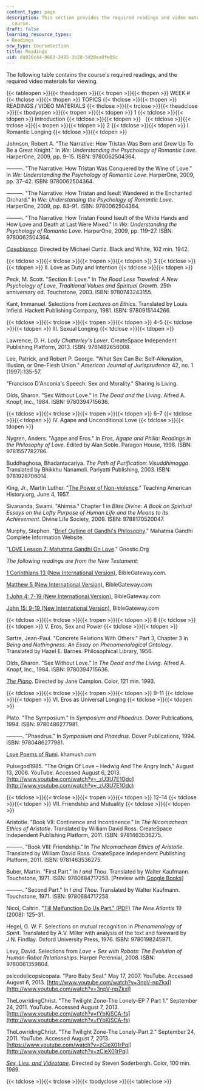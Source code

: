 ```yaml
---
content_type: page
description: This section provides the required readings and video materials for the
  course.
draft: false
learning_resource_types:
- Readings
ocw_type: CourseSection
title: Readings
uid: da026c44-9663-2495-3b20-5d28ea0fe05c
---
```

The following table contains the course's required readings, and the required video materials for viewing.

{{< tableopen >}}{{< theadopen >}}{{< tropen >}}{{< thopen >}}
WEEK #
{{< thclose >}}{{< thopen >}}
TOPICS
{{< thclose >}}{{< thopen >}}
READINGS / VIDEO MATERIALS
{{< thclose >}}{{< trclose >}}{{< theadclose >}}{{< tbodyopen >}}{{< tropen >}}{{< tdopen >}}
1
{{< tdclose >}}{{< tdopen >}}
Introduction
{{< tdclose >}}{{< tdopen >}}
 
{{< tdclose >}}{{< trclose >}}{{< tropen >}}{{< tdopen >}}
2
{{< tdclose >}}{{< tdopen >}}
I. Romantic Longing
{{< tdclose >}}{{< tdopen >}}

Johnson, Robert A. "The Narrative: How Tristan Was Born and Grew Up To Be a Great Knight." In *We: Understanding the Psychology of Romantic Love*. HarperOne, 2009, pp. 9–15. ISBN: 9780062504364. 

———. "The Narrative: How Tristan Was Conquered by the Wine of Love." In *We: Understanding the Psychology of Romantic Love*. HarperOne, 2009, pp. 37–42. ISBN: 9780062504364.

———. "The Narrative: How Tristan and Iseult Wandered in the Enchanted Orchard." In *We: Understanding the Psychology of Romantic Love*. HarperOne, 2009, pp. 83–91. ISBN: 9780062504364. 

———. "The Narrative: How Tristan Found Iseult of the White Hands and How Love and Death at Last Were Mixed." In *We: Understanding the Psychology of Romantic Love*. HarperOne, 2009, pp. 119–27. ISBN: 9780062504364. 

[*Casablanca*](http://www.imdb.com/title/tt0034583/?ref_=sr_1). Directed by Michael Curtiz. Black and White, 102 min. 1942.

{{< tdclose >}}{{< trclose >}}{{< tropen >}}{{< tdopen >}}
3
{{< tdclose >}}{{< tdopen >}}
II. Love as Duty and Intention
{{< tdclose >}}{{< tdopen >}}

Peck, M. Scott. "Section II: Love." In *The Road Less Traveled: A New Psychology of Love, Traditional Values and Spiritual Growth*. 25th anniversary ed. Touchstone, 2003. ISBN: 9780743243155.

Kant, Immanuel. Selections from *Lectures on Ethics*. Translated by Louis Infield. Hackett Publishing Company, 1981. ISBN: 9780915144266.

{{< tdclose >}}{{< trclose >}}{{< tropen >}}{{< tdopen >}}
4–5
{{< tdclose >}}{{< tdopen >}}
III. Sexual Longing
{{< tdclose >}}{{< tdopen >}}

Lawrence, D. H. *Lady Chatterley's Lover*. CreateSpace Independent Publishing Platform, 2013. ISBN: 9781482656008.

Lee, Patrick, and Robert P. George. "What Sex Can Be: Self-Alienation, Illusion, or One-Flesh Union." *American Journal of Jurisprudence* 42, no. 1 (1997):135-57.

"Francisco D'Anconia's Speech: Sex and Morality." Sharing is Living.

Olds, Sharon. "Sex Without Love." In *The Dead and the Living*. Alfred A. Knopf, Inc., 1984. ISBN: 9780394715636.

{{< tdclose >}}{{< trclose >}}{{< tropen >}}{{< tdopen >}}
6–7
{{< tdclose >}}{{< tdopen >}}
IV. Agape and Unconditional Love
{{< tdclose >}}{{< tdopen >}}

Nygren, Anders. "Agape and Eros." In *Eros,* *Agape and Philia: Readings in the Philosophy of Love*. Edited by Alan Soble. Paragon House, 1998. ISBN: 9781557782786.

Buddhaghosa, Bhadantacariya. *The Path of Purification: Visuddhimagga*. Translated by Bhikkhu Nanamoli. Pariyatti Publishing, 2003. ISBN: 9781928706014.

King, Jr., Martin Luther. "[The Power of Non-violence](https://whatsoproudlywehail.org/curriculum/the-american-calendar/the-power-of-nonviolence)." Teaching American History.org, June 4, 1957.

Sivananda, Swami. "Ahimsa." Chapter 1 in *Bliss Divine: A Book on Spiritual Essays on the Lofty Purpose of Human Life and the Means to Its Achievement*. Divine Life Society, 2009. ISBN: 9788170520047.

Murphy, Stephen. "[Brief Outline of Gandhi's Philosophy](http://www.mkgandhi.org/articles/murphy.htm)." Mahatma Gandhi Complete Information Website.

"[LOVE Lesson 7: Mahatma Gandhi On Love](http://www.gnostic.org/tree_1/09_love/09_love_7_gandhi.htm)." Gnostic.Org

*The following readings are from the New Testament:*

[1 Corinthians 13 (New International Version)](http://www.biblegateway.com/passage/?search=1%20Corinthians%2013&version=NIV), BibleGateway.com.

[Matthew 5 (New International Version)](http://www.biblegateway.com/passage/?search=matthew%205&version=NIV), BibleGateway.com

[1 John 4: 7-19 (New International Version)](http://www.biblegateway.com/passage/?search=1%20John%204:%207-19&version=NIV), BibleGateway.com

[John 15: 9-19 (New International Version)](http://www.biblegateway.com/passage/?search=John%2015:%209-19&version=NIV), BibleGateway.com

{{< tdclose >}}{{< trclose >}}{{< tropen >}}{{< tdopen >}}
8
{{< tdclose >}}{{< tdopen >}}
V. Eros, Sex and Power
{{< tdclose >}}{{< tdopen >}}

Sartre, Jean-Paul. "Concrete Relations With Others." Part 3, Chapter 3 in *Being and Nothingness: An Essay on Phenomenological Ontology*. Translated by Hazel E. Barnes. Philosophical Library, 1956.

Olds, Sharon. "Sex Without Love." In *The Dead and the Living*. Alfred A. Knopf, Inc., 1984. ISBN: 9780394715636.

[*The Piano*](http://www.imdb.com/title/tt0107822/?ref_=sr_3). Directed by Jane Campion. Color, 121 min. 1993.

{{< tdclose >}}{{< trclose >}}{{< tropen >}}{{< tdopen >}}
9–11
{{< tdclose >}}{{< tdopen >}}
VI. Eros as Universal Longing
{{< tdclose >}}{{< tdopen >}}

Plato. "The Symposium." In *Symposium and Phaedrus*. Dover Publications, 1994. ISBN: 9780486277981.

———. "Phaedrus." In *Symposium and Phaedrus*. Dover Publications, 1994. ISBN: 9780486277981.

[Love Poems of Rumi](http://www.khamush.com/love_poems.html). khamush.com

Pulsegod1985. "The Origin Of Love – Hedwig And The Angry Inch." August 13, 2006. YouTube. Accessed August 6, 2013. [http://www.youtube.com/watch?v=_zU3U7E1Odc](http://www.youtube.com/watch?v=_zU3U7E1Odc)

{{< tdclose >}}{{< trclose >}}{{< tropen >}}{{< tdopen >}}
12–14
{{< tdclose >}}{{< tdopen >}}
VII. Friendship and Mutuality
{{< tdclose >}}{{< tdopen >}}

Aristotle. "Book VII: Continence and Incontinence." In *The Nicomachean Ethics of Aristotle*. Translated by William David Ross. CreateSpace Independent Publishing Platform, 2011. ISBN: 9781463536275.

———. "Book VIII: Friendship." In *The Nicomachean Ethics of Aristotle*. Translated by William David Ross. CreateSpace Independent Publishing Platform, 2011. ISBN: 9781463536275.

Buber, Martin. "First Part." In *I and Thou*. Translated by Walter Kaufmann. Touchstone, 1971. ISBN: 9780684717258. \[Preview with [Google Books](http://books.google.com/books?id=5zDrO1fqXWYC&printsec=frontcover)\]

———. "Second Part." In *I and Thou*. Translated by Walter Kaufmann. Touchstone, 1971. ISBN: 9780684717258.

Nicol, Caitrin. "[Till Malfunction Do Us Part." (PDF)](http://www.thenewatlantis.com/docLib/20080324_TNA19SOTARobotIntimacy.pdf) *The New Atlantis* 19 (2008): 125–31.

Hegel, G. W. F. Selections on mutual recognition in *Phenomenology of Spirit*. Translated by A.V. Miller with analysis of the text and foreward by J.N. Findlay. Oxford University Press, 1976. ISBN: 9780198245971.

Levy, David. Selections from *Love + Sex with Robots: The Evolution of Human-Robot Relationships*. Harper Perennial, 2008. ISBN: 9780061359804.

psicodelicopsicopata. "Paro Baby Seal." May 17, 2007. YouTube. Accessed August 6, 2013. [http://www.youtube.com/watch?v=3npV-npZkxI](http://www.youtube.com/watch?v=3npV-npZkxI)

TheLowridingChrist. "The Twilight Zone-The Lonely-EP 7 Part 1." September 24, 2011. YouTube. Accessed August 7, 2013. [http://www.youtube.com/watch?v=fYbKjSCA-fs](http://www.youtube.com/watch?v=fYbKjSCA-fs)

TheLowridingChrist. "The Twilight Zone-The Lonely-Part 2." September 24, 2011. YouTube. Accessed August 7, 2013. [https://www.youtube.com/watch?v=zCleX01rPqI](http://www.youtube.com/watch?v=zCleX01rPqI)

[*Sex, Lies, and Videotape*](http://www.imdb.com/title/tt0098724/?ref_=sr_1). Directed by Steven Soderbergh. Color, 100 min. 1989.

{{< tdclose >}}{{< trclose >}}{{< tbodyclose >}}{{< tableclose >}}